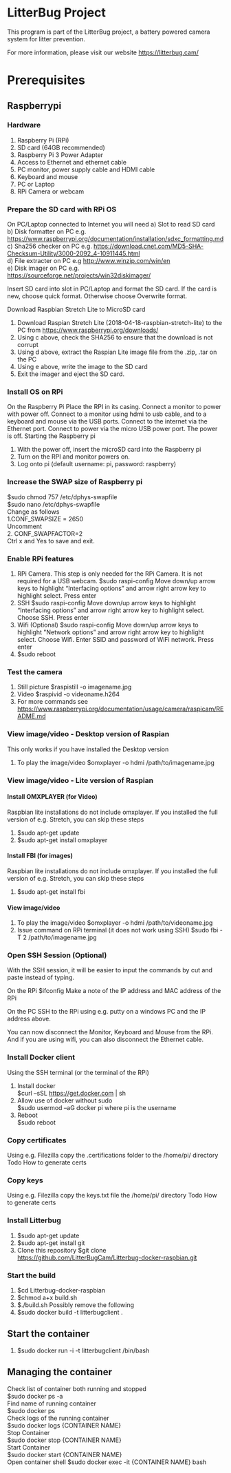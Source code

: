 #  LitterBug Project
This program is part of the LitterBug project, a battery powered camera system for litter prevention.

For more information, please visit our website https://litterbug.cam/
# Prerequisites
## Raspberrypi
### Hardware
1. Raspberry Pi (RPi)
2. SD card (64GB recommended)
3. Raspberry Pi 3 Power Adapter
4. Access to Ethernet and ethernet cable
5. PC monitor, power supply cable and HDMI cable
6. Keyboard and mouse
7. PC or Laptop
8. RPi Camera or webcam

### Prepare the SD card with RPi OS
On PC/Laptop connected to Internet you will need
a) Slot to read SD card<br/>
b) Disk formatter on PC e.g. https://www.raspberrypi.org/documentation/installation/sdxc_formatting.md<br/>
c) Sha256 checker on PC e.g. https://download.cnet.com/MD5-SHA-Checksum-Utility/3000-2092_4-10911445.html<br/>
d) File extracter on PC  e.g http://www.winzip.com/win/en<br/>
e) Disk imager on PC e.g. https://sourceforge.net/projects/win32diskimager/<br/>

Insert SD card into slot in PC/Laptop and format the SD card.
If the card is new, choose quick format. Otherwise choose Overwrite format.

Download Raspbian Stretch Lite to MicroSD card
1.	Download Raspian Stretch Lite (2018-04-18-raspbian-stretch-lite) to the PC from https://www.raspberrypi.org/downloads/
2.	Using c above, check the SHA256 to ensure that the download is not corrupt 
3.	Using d above, extract the Raspian Lite image file from the .zip, .tar on the PC
4.	Using e above, write the image to the SD card
5.	Exit the imager and eject the SD card.

### Install OS on RPi
On the Raspberry Pi 
Place the RPI in its casing. Connect a monitor to power with power off. Connect to a monitor using hdmi to usb cable, and to a keyboard and mouse via the USB ports. Connect to the internet via the Ethernet port. Connect to power via the micro USB power port. The power is off. 
Starting the Raspberry pi
1.	With the power off, insert the microSD card into the Raspberry pi
2.	Turn on the RPI and monitor powers on. 
3.	Log onto pi (default username: pi, password: raspberry)


### Increase the SWAP size of Raspberry pi
$sudo chmod 757 /etc/dphys-swapfile  
$sudo nano /etc/dphys-swapfile  
Change as follows  
1.CONF_SWAPSIZE = 2650  
Uncomment  
2. CONF_SWAPFACTOR=2  
Ctrl x and Yes to save and exit.  

### Enable RPi features
1. RPi Camera. This step is only needed for the RPi Camera. It is not required for a USB webcam. 
$sudo raspi-config
Move down/up arrow keys to highlight “Interfacing options” and arrow right arrow key to highlight select. Press enter
2. SSH
$sudo raspi-config
Move down/up arrow keys to highlight “Interfacing options” and arrow right arrow key to highlight select. Choose SSH. Press enter
3. Wifi (Optional)
$sudo raspi-config
Move down/up arrow keys to highlight "Network options” and arrow right arrow key to highlight select. Choose Wifi. Enter SSID and password of WiFi network. Press enter
4. $sudo reboot

### Test the camera
1. Still picture  $raspistill -o imagename.jpg
2. Video $raspivid -o videoname.h264
3. For more commands see https://www.raspberrypi.org/documentation/usage/camera/raspicam/README.md

### View image/video - Desktop version of Raspian
This only works if you have installed the Desktop version
1. To play the image/video $omxplayer -o hdmi /path/to/imagename.jpg

### View image/video - Lite version of Raspian

#### Install OMXPLAYER (for Video)
Raspbian lite installations do not include omxplayer. If you installed the full version of e.g. Stretch, you can skip these steps
1. $sudo apt-get update
2. $sudo apt-get install omxplayer

#### Install FBI (for images)
Raspbian lite installations do not include omxplayer. If you installed the full version of e.g. Stretch, you can skip these steps
1. $sudo apt-get install fbi

#### View image/video
1. To play the image/video $omxplayer -o hdmi /path/to/videoname.jpg
2. Issue command on RPi terminal (it does not work using SSH) $sudo fbi -T 2 /path/to/imagename.jpg

### Open SSH Session (Optional) 
With the SSH session, it will be easier to input the commands by cut and paste instead of typing. 

On the RPi
$ifconfig 
Make a note of the IP address and MAC address of the RPi

On the PC
SSH to the RPi using e.g. putty on a windows PC and the IP address above.

You can now disconnect the Monitor, Keyboard and Mouse from the RPi. And if you are using wifi, you can also disconnect the Ethernet cable.

### Install Docker client
Using the SSH terminal (or the terminal of the RPi)
1. Install docker  
$curl –sSL https://get.docker.com | sh  
2. Allow use of docker without sudo  
$sudo usermod –aG docker pi where pi is the username  
3. Reboot  
$sudo reboot  


### Copy certificates
Using e.g. Filezilla copy the .certifications folder to the /home/pi/ directory
Todo How to generate certs
### Copy keys
Using e.g. Filezilla copy the keys.txt file the /home/pi/ directory
Todo How to generate certs

### Install Litterbug
1. $sudo apt-get update
2. $sudo apt-get install git
3. Clone this repository $git clone https://github.com/LitterBugCam/Litterbug-docker-raspbian.git



### Start the build
1. $cd Litterbug-docker-raspbian
2. $chmod a+x build.sh
3. $./build.sh
Possibly remove the following
2. $sudo docker build -t litterbugclient . 

## Start the container
1. $sudo docker run -i -t litterbugclient /bin/bash 

## Managing the container
Check list of container both running and stopped  
$sudo docker ps -a  
Find name of running container    
$sudo docker ps  
Check logs of the running container  
$sudo docker logs {CONTAINER NAME}  
Stop Container  
$sudo docker stop {CONTAINER NAME}   
Start Container  
$sudo docker start {CONTAINER NAME}  
Open container shell
$sudo docker exec -it {CONTAINER NAME}  bash  




